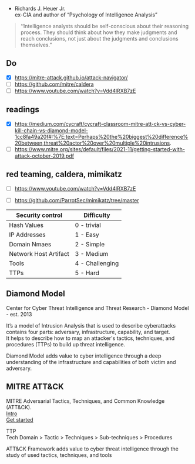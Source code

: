 - Richards J. Heuer Jr. \
ex-CIA and author of “Psychology of Intelligence Analysis”
> ‘‘Intelligence analysts should be self-conscious about their reasoning process. They should think about how they make judgments and reach conclusions, not just about the judgments and conclusions themselves.”

## Do
- [x] https://mitre-attack.github.io/attack-navigator/
- [ ] https://github.com/mitre/caldera
- [ ] https://www.youtube.com/watch?v=Vdd4lRXB7zE

## readings
- [x] https://medium.com/cycraft/cycraft-classroom-mitre-att-ck-vs-cyber-kill-chain-vs-diamond-model-1cc8fa49a20f#:%7E:text=Perhaps%20the%20biggest%20difference%20between,threat%20actor%20over%20multiple%20intrusions.
- [ ] https://www.mitre.org/sites/default/files/2021-11/getting-started-with-attack-october-2019.pdf

## red teaming, caldera, mimikatz
- [ ] https://www.youtube.com/watch?v=Vdd4lRXB7zE
- [ ] https://github.com/ParrotSec/mimikatz/tree/master


|Security control|Difficulty|
|-|-|
|Hash Values| 0 - trivial |
| IP Addresses | 1 - Easy |
| Domain Nmaes | 2 - Simple |
|Network Host Artifact | 3 - Medium |
| Tools | 4 - Challenging |
| TTPs | 5 - Hard |




## Diamond Model
Center for Cyber Threat Intelligence and Threat Research - Diamond Model - est. 2013

It’s a model of Intrusion Analysis that is used to describe cyberattacks \
contains four parts: adversary, infrastructure, capability, and target. \
It helps to describe how to map an attacker's tactics, techniques, and procedures (TTPs) to build up threat intelligence.

Diamond Model adds value to cyber intelligence through a deep understanding of the infrastructure and capabilities of both victim and adversary.

## MITRE ATT&CK 
MITRE Adversarial Tactics, Techniques, and Common Knowledge (ATT&CK). \
[Intro](https://attack.mitre.org/resources/) \
[Get started](https://www.mitre.org/sites/default/files/2021-11/getting-started-with-attack-october-2019.pdf)

TTP \
Tech Domain > Tactic > Techniques > Sub-techniques > Procedures

ATT&CK Framework adds value to cyber threat intelligence through the study of used tactics, techniques, and tools

